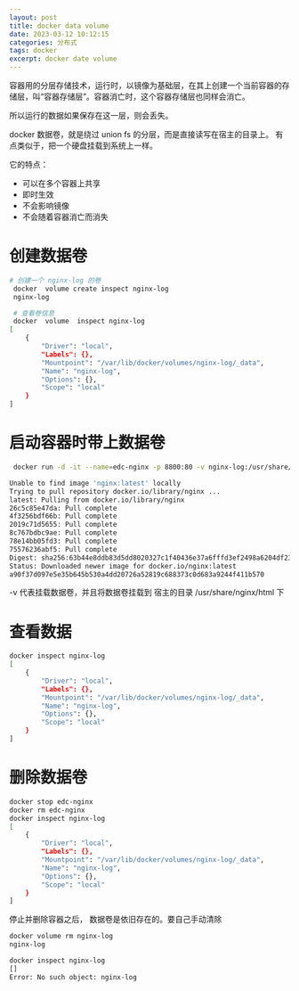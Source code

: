 ```yaml
---
layout: post
title: docker data volume 
date: 2023-03-12 10:12:15
categories: 分布式
tags: docker 
excerpt: docker date volume 
---
```


容器用的分层存储技术，运行时，以镜像为基础层，在其上创建一个当前容器的存储层，叫“容器存储层”。容器消亡时，这个容器存储层也同样会消亡。

所以运行的数据如果保存在这一层，则会丢失。

docker 数据卷，就是绕过 union fs 的分层，而是直接读写在宿主的目录上。 有点类似于，把一个硬盘挂载到系统上一样。

它的特点：

- 可以在多个容器上共享
- 即时生效
- 不会影响镜像
- 不会随着容器消亡而消失 

# 创建数据卷

```sh 
# 创建一个 nginx-log 的卷
 docker  volume create inspect nginx-log 
 nginx-log

 # 查看卷信息
 docker  volume  inspect nginx-log
[
    {
        "Driver": "local",
        "Labels": {},
        "Mountpoint": "/var/lib/docker/volumes/nginx-log/_data",
        "Name": "nginx-log",
        "Options": {},
        "Scope": "local"
    }
]
```

# 启动容器时带上数据卷

```sh 
 docker run -d -it --name=edc-nginx -p 8800:80 -v nginx-log:/usr/share/nginx/html nginx

Unable to find image 'nginx:latest' locally
Trying to pull repository docker.io/library/nginx ...
latest: Pulling from docker.io/library/nginx
26c5c85e47da: Pull complete
4f3256bdf66b: Pull complete
2019c71d5655: Pull complete
8c767bdbc9ae: Pull complete
78e14bb05fd3: Pull complete
75576236abf5: Pull complete
Digest: sha256:63b44e8ddb83d5dd8020327c1f40436e37a6fffd3ef2498a6204df23be6e7e94
Status: Downloaded newer image for docker.io/nginx:latest
a90f37d097e5e35b645b530a4dd20726a52819c688373c0d683a9244f411b570
```
-v 代表挂载数据卷，并且将数据卷挂载到 宿主的目录 /usr/share/nginx/html 下

# 查看数据 

```sh
docker inspect nginx-log
[
    {
        "Driver": "local",
        "Labels": {},
        "Mountpoint": "/var/lib/docker/volumes/nginx-log/_data",
        "Name": "nginx-log",
        "Options": {},
        "Scope": "local"
    }
]
```
# 删除数据卷

```sh 
docker stop edc-nginx
docker rm edc-nginx
docker inspect nginx-log
[
    {
        "Driver": "local",
        "Labels": {},
        "Mountpoint": "/var/lib/docker/volumes/nginx-log/_data",
        "Name": "nginx-log",
        "Options": {},
        "Scope": "local"
    }
]
```

停止并删除容器之后， 数据卷是依旧存在的。要自己手动清除

```sh
docker volume rm nginx-log
nginx-log

docker inspect nginx-log
[]
Error: No such object: nginx-log
```

